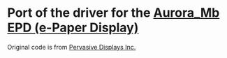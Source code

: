 # Port of the driver for the [Aurora_Mb EPD (e-Paper Display)](https://www.pervasivedisplays.com/products/?_sf_s=Aurora)

Original code is from [Pervasive Displays Inc.](https://www.pervasivedisplays.com)
